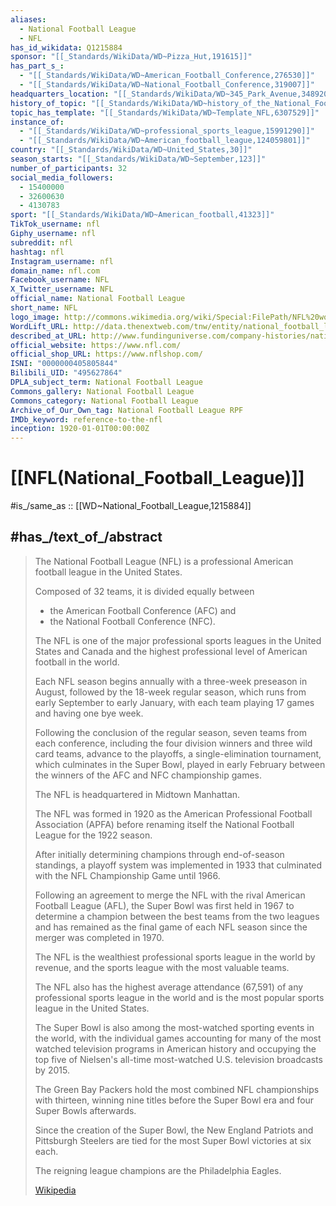 ```yaml
---
aliases:
  - National Football League
  - NFL
has_id_wikidata: Q1215884
sponsor: "[[_Standards/WikiData/WD~Pizza_Hut,191615]]"
has_part_s_:
  - "[[_Standards/WikiData/WD~American_Football_Conference,276530]]"
  - "[[_Standards/WikiData/WD~National_Football_Conference,319007]]"
headquarters_location: "[[_Standards/WikiData/WD~345_Park_Avenue,3489200]]"
history_of_topic: "[[_Standards/WikiData/WD~history_of_the_National_Football_League,5870004]]"
topic_has_template: "[[_Standards/WikiData/WD~Template_NFL,6307529]]"
instance_of:
  - "[[_Standards/WikiData/WD~professional_sports_league,15991290]]"
  - "[[_Standards/WikiData/WD~American_football_league,124059801]]"
country: "[[_Standards/WikiData/WD~United_States,30]]"
season_starts: "[[_Standards/WikiData/WD~September,123]]"
number_of_participants: 32
social_media_followers:
  - 15400000
  - 32600630
  - 4130783
sport: "[[_Standards/WikiData/WD~American_football,41323]]"
TikTok_username: nfl
Giphy_username: nfl
subreddit: nfl
hashtag: nfl
Instagram_username: nfl
domain_name: nfl.com
Facebook_username: NFL
X_Twitter_username: NFL
official_name: National Football League
short_name: NFL
logo_image: http://commons.wikimedia.org/wiki/Special:FilePath/NFL%20wordmark%20logo%202008.svg
WordLift_URL: http://data.thenextweb.com/tnw/entity/national_football_league
described_at_URL: http://www.fundinguniverse.com/company-histories/national-football-league-history/
official_website: https://www.nfl.com/
official_shop_URL: https://www.nflshop.com/
ISNI: "0000000405805844"
Bilibili_UID: "495627864"
DPLA_subject_term: National Football League
Commons_gallery: National Football League
Commons_category: National Football League
Archive_of_Our_Own_tag: National Football League RPF
IMDb_keyword: reference-to-the-nfl
inception: 1920-01-01T00:00:00Z
---
```


# [[NFL(National_Football_League)]] 

#is_/same_as :: [[WD~National_Football_League,1215884]] 

## #has_/text_of_/abstract 

> The National Football League (NFL) 
> is a professional American football league in the United States. 
> 
> Composed of 32 teams, it is divided equally between 
> - the American Football Conference (AFC) and 
> - the National Football Conference (NFC). 
> 
> The NFL is one of the major professional sports leagues in the United States and Canada 
> and the highest professional level of American football in the world. 
> 
> Each NFL season begins annually with a three-week preseason in August, 
> followed by the 18-week regular season, 
> which runs from early September to early January, 
> with each team playing 17 games and having one bye week. 
> 
> Following the conclusion of the regular season, seven teams from each conference, 
> including the four division winners and three wild card teams, 
> advance to the playoffs, a single-elimination tournament, 
> which culminates in the Super Bowl, played in early February 
> between the winners of the AFC and NFC championship games. 
> 
> The NFL is headquartered in Midtown Manhattan.
>
> The NFL was formed in 1920 as the American Professional Football Association (APFA) 
> before renaming itself the National Football League for the 1922 season. 
> 
> After initially determining champions through end-of-season standings, 
> a playoff system was implemented in 1933 
> that culminated with the NFL Championship Game until 1966. 
> 
> Following an agreement to merge the NFL with the rival American Football League (AFL), 
> the Super Bowl was first held in 1967 
> to determine a champion between the best teams from the two leagues 
> and has remained as the final game of each NFL season 
> since the merger was completed in 1970. 
> 
> The NFL is the wealthiest professional sports league in the world by revenue, 
> and the sports league with the most valuable teams. 
> 
> The NFL also has the highest average attendance (67,591) 
> of any professional sports league in the world 
> and is the most popular sports league in the United States. 
> 
> The Super Bowl is also among the most-watched sporting events in the world, 
> with the individual games accounting for 
> many of the most watched television programs in American history 
> and occupying the top five of Nielsen's all-time most-watched U.S. television broadcasts by 2015.
>
> The Green Bay Packers hold the most combined NFL championships with thirteen, 
> winning nine titles before the Super Bowl era and four Super Bowls afterwards. 
> 
> Since the creation of the Super Bowl, the New England Patriots and Pittsburgh Steelers 
> are tied for the most Super Bowl victories at six each. 
> 
> The reigning league champions are the Philadelphia Eagles.
>
> [Wikipedia](https://en.wikipedia.org/wiki/National%20Football%20League) 

